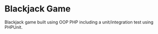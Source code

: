 # Blackjack Game

Blackjack game built using OOP PHP including a unit/integration test using PHPUnit.
